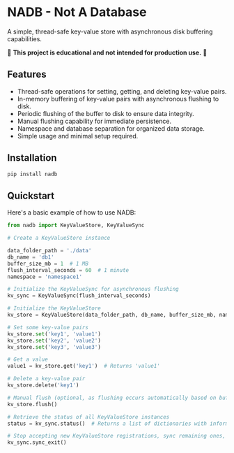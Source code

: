 # NADB - Not A Database

A simple, thread-safe key-value store with asynchronous disk buffering capabilities.

:rotating_light: **This project is educational and not intended for production use.** :rotating_light:


## Features

- Thread-safe operations for setting, getting, and deleting key-value pairs.
- In-memory buffering of key-value pairs with asynchronous flushing to disk.
- Periodic flushing of the buffer to disk to ensure data integrity.
- Manual flushing capability for immediate persistence.
- Namespace and database separation for organized data storage.
- Simple usage and minimal setup required.

## Installation

```bash
pip install nadb
```

## Quickstart

Here's a basic example of how to use NADB:

```python
from nadb import KeyValueStore, KeyValueSync

# Create a KeyValueStore instance

data_folder_path = './data'
db_name = 'db1'
buffer_size_mb = 1  # 1 MB
flush_interval_seconds = 60  # 1 minute
namespace = 'namespace1'

# Initialize the KeyValueSync for asynchronous flushing
kv_sync = KeyValueSync(flush_interval_seconds)

# Initialize the KeyValueStore
kv_store = KeyValueStore(data_folder_path, db_name, buffer_size_mb, namespace, kv_sync)

# Set some key-value pairs
kv_store.set('key1', 'value1')
kv_store.set('key2', 'value2')
kv_store.set('key3', 'value3')

# Get a value
value1 = kv_store.get('key1')  # Returns 'value1'

# Delete a key-value pair
kv_store.delete('key1')

# Manual flush (optional, as flushing occurs automatically based on buffer size and time interval)
kv_store.flush()

# Retrieve the status of all KeyValueStore instances
status = kv_sync.status()  # Returns a list of dictionaries with information about each KeyValueStore instance

# Stop accepting new KeyValueStore registrations, sync remaining ones, and exit
kv_sync.sync_exit()
```
